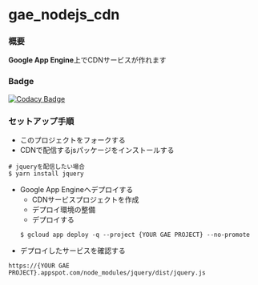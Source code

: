 # gae_nodejs_cdn

### 概要

**Google App Engine**上でCDNサービスが作れます

### Badge

[![Codacy Badge](https://app.codacy.com/project/badge/Grade/e8a45eaae890424ebbb6c5f79237bc9e)](https://www.codacy.com/manual/ishi720/gae_nodejs_cdn?utm_source=github.com&amp;utm_medium=referral&amp;utm_content=ishi720/gae_nodejs_cdn&amp;utm_campaign=Badge_Grade)


### セットアップ手順

- このプロジェクトをフォークする
- CDNで配信するjsパッケージをインストールする
```shell
# jqueryを配信したい場合
$ yarn install jquery
```
- Google App Engineへデプロイする
  - CDNサービスプロジェクトを作成
  - デプロイ環境の整備
  - デプロイする
  ```shell
  $ gcloud app deploy -q --project {YOUR GAE PROJECT} --no-promote
  ```
- デプロイしたサービスを確認する

```
https://{YOUR GAE PROJECT}.appspot.com/node_modules/jquery/dist/jquery.js
```
